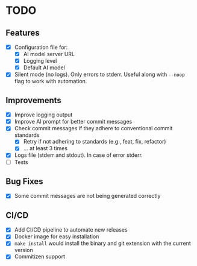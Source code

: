 # TODO

## Features

- [X] Configuration file for:
  - [X] AI model server URL
  - [X] Logging level
  - [X] Default AI model
- [X] Silent mode (no logs). Only errors to stderr. Useful along with `--noop` flag to work with automation.

## Improvements

- [X] Improve logging output
- [X] Improve AI prompt for better commit messages
- [X] Check commit messages if they adhere to conventional commit standards
  - [X] Retry if not adhering to standards (e.g., feat, fix, refactor)
  - [X] ... at least 3 times
- [X] Logs file (stderr and stdout). In case of error stderr.
- [ ] Tests

## Bug Fixes

- [X] Some commit messages are not being generated correctly 

## CI/CD

- [X] Add CI/CD pipeline to automate new releases
- [X] Docker image for easy installation
- [X] `make install` would install the binary and git extension with the current version
- [X] Commitizen support
